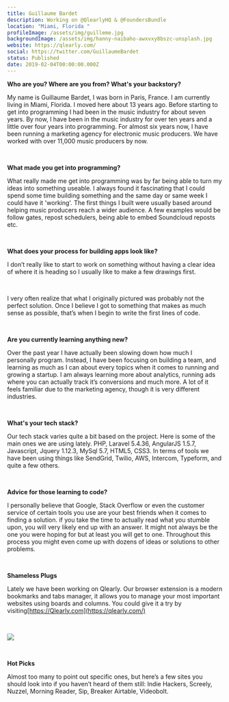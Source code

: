 ```yaml
---
title: Guillaume Bardet
description: Working on @QlearlyHQ & @FoundersBundle
location: "Miami, Florida "
profileImage: /assets/img/guilleme.jpg
backgroundImage: /assets/img/hanny-naibaho-awxvxy8bszc-unsplash.jpg
website: https://qlearly.com/
social: https://twitter.com/GuillaumeBardet
status: Published
date: 2019-02-04T00:00:00.000Z
---
```

**Who are you? Where are you from? What's your backstory?**

My name is Guillaume Bardet, I was born in Paris, France. I am currently living in Miami, Florida. I moved here about 13 years ago. Before starting to get into programming I had been in the music industry for about seven years. By now, I have been in the music industry for over ten years and a little over four years into programming. For almost six years now, I have been running a marketing agency for electronic music producers. We have worked with over 11,000 music producers by now.

<br>

**What made you get into programming?**

What really made me get into programming was by far being able to turn my ideas into something useable. I always found it fascinating that I could spend some time building something and the same day or same week I could have it 'working'. The first things I built were usually based around helping music producers reach a wider audience. A few examples would be follow gates, repost schedulers, being able to embed Soundcloud reposts etc.

<br>

**What does your process for building apps look like?**

I don’t really like to start to work on something without having a clear idea of where it is heading so I usually like to make a few drawings first.

<br>

I very often realize that what I originally pictured was probably not the perfect solution. Once I believe I got to something that makes as much sense as possible, that’s when I begin to write the first lines of code.

<br>

**Are you currently learning anything new?**

Over the past year I have actually been slowing down how much I personally program. Instead, I have been focusing on building a team, and learning as much as I can about every topics when it comes to running and growing a startup. I am always learning more about analytics, running ads where you can actually track it’s conversions and much more. A lot of it feels familiar due to the marketing agency, though it is very different industries.

<br>

**What's your tech stack?**

Our tech stack varies quite a bit based on the project. Here is some of the main ones we are using lately. PHP, Laravel 5.4.36, AngularJS 1.5.7, Javascript, Jquery 1.12.3, MySql 5.7, HTML5, CSS3. In terms of tools we have been using things like SendGrid, Twilio, AWS, Intercom, Typeform, and quite a few others.

<br>

**Advice for those learning to code?**

I personally believe that Google, Stack Overflow or even the customer service of certain tools you use are your best friends when it comes to finding a solution. if you take the time to actually read what you stumble upon, you will very likely end up with an answer. It might not always be the one you were hoping for but at least you will get to one. Throughout this process you might even come up with dozens of ideas or solutions to other problems.

<br>

**Shameless Plugs**

Lately we have been working on Qlearly. Our browser extension is a modern bookmarks and tabs manager, it allows you to manage your most important websites using boards and columns. You could give it a try by visiting[https://Qlearly.com](https://qlearly.com/)

<br>

![](https://res.cloudinary.com/coderstory/image/upload/v1549138372/Interview%20Image%20Gallery/Screenshot_2019-02-02_at_20.11.28.png)

<br>

**Hot Picks**

Almost too many to point out specific ones, but here’s a few sites you should look into if you haven’t heard of them still: Indie Hackers, Screely, Nuzzel, Morning Reader, Sip, Breaker Airtable, Videobolt.